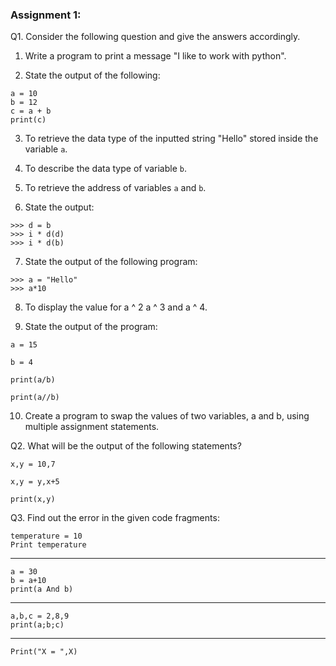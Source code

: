 ### Assignment 1:

Q1. Consider the following question and give the answers accordingly.

  1. Write a program to print a message "I like to work with python".  

  2. State the output of the following:

  

    a = 10  
    b = 12  
    c = a + b  
    print(c)
 

  3. To retrieve the data type of the inputted string "Hello" stored inside the variable `a`.  

  4. To describe the data type of variable `b`.  

  5. To retrieve the address of variables `a` and `b`.  

  6. State the output:  
    

    >>> d = b
    >>> i * d(d)
    >>> i * d(b)



  7. State the output of the following program:  
    

    >>> a = "Hello"
    >>> a*10


  8. To display the value for a ^ 2 a ^ 3 and a ^ 4.  

  9. State the output of the program:  

    a = 15

    b = 4

    print(a/b)

    print(a//b)

  10. Create a program to swap the values of two variables, a and b, using multiple assignment statements.  



Q2. What will be the output of the following statements?

    x,y = 10,7

    x,y = y,x+5

    print(x,y)


Q3. Find out the error in the given code fragments:

    temperature = 10  
    Print temperature
    
-------------------------------

    a = 30
    b = a+10
    print(a And b)

------------------------------
    
    a,b,c = 2,8,9
    print(a;b;c)

-------------------------------
    
    Print("X = ",X)


